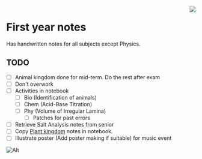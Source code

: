 <img align='right' src='https://img.shields.io/github/repo-size/SidonTheTroll/HS-1st-year?style=flat&logo=markdown&logoColor=FFFFFF&labelColor=%23c53f00&color=%23e8d3ad'>

# First year notes

Has handwritten notes for all subjects except Physics.

## TODO

- [ ] Animal kingdom done for mid-term. Do the rest after exam
- [ ] Don't overwork
- [ ] Activities in notebook 
    - [ ] Bio (Identification of animals)
    - [ ] Chem (Acid-Base Titration)
    - [ ] Phy (Volume of Irregular Lamina)
        -  [ ] Patches for past errors 
- [ ] Retrieve Salt Analysis notes from senior
- [ ] Copy [Plant kingdom](./Biology/3-plant-kingdom.md) notes in notebook.
- [ ] Illustrate poster (Add poster making if suitable) for music event 

![Alt](https://repobeats.axiom.co/api/embed/529b470931ea1f63dd9ad0ba8577989a531b82a9.svg "Repobeats analytics image") 


